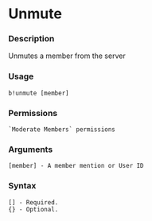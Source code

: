 # Unmute

### **Description**

Unmutes a member from the server

### Usage

```
b!unmute [member]
```

### Permissions

```
`Moderate Members` permissions
```

### Arguments

```
[member] - A member mention or User ID
```

### Syntax

```
[] - Required.
{} - Optional.
```
